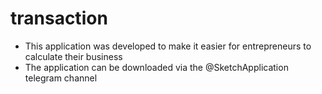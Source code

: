 # transaction
- This application was developed to make it easier for entrepreneurs to calculate their business
- The application can be downloaded via the @SketchApplication telegram channel
